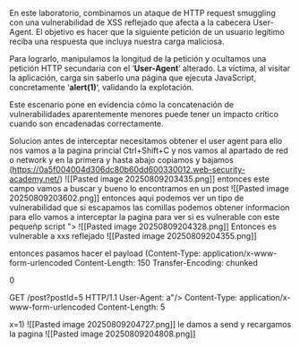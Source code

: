 En este laboratorio, combinamos un ataque de HTTP request smuggling con una vulnerabilidad de XSS reflejado que afecta a la cabecera User-Agent. El objetivo es hacer que la siguiente petición de un usuario legítimo reciba una respuesta que incluya nuestra carga maliciosa.

Para lograrlo, manipulamos la longitud de la petición y ocultamos una petición HTTP secundaria con el ‘**User-Agent**‘ alterado. La víctima, al visitar la aplicación, carga sin saberlo una página que ejecuta JavaScript, concretamente ‘**alert(1)**‘, validando la explotación.

Este escenario pone en evidencia cómo la concatenación de vulnerabilidades aparentemente menores puede tener un impacto crítico cuando son encadenadas correctamente.

Solucion
antes de interceptar necesitamos obtener el user agent para ello nos vamos  a la pagina princial Ctrl+Shift+C y nos vamos al apartado de red o network y en la primera y hasta abajo copiamos y bajamos (https://0a5f004004d306dc80b60dd600330012.web-security-academy.net/)
![[Pasted image 20250809203435.png]]
entonces este campo vamos a buscar y bueno lo encontramos en un post 
![[Pasted image 20250809203602.png]]
entonces aqui podemos ver un tipo de vulnerabilidad que si escapamos las comillas podemos obtener informacion para ello vamos a interceptar la pagina para ver si es vulnerable con este pequeñp script "><script>alert(1)</script>
![[Pasted image 20250809204328.png]]
Entonces es vulnerable a xxs reflejado
![[Pasted image 20250809204355.png]]

entonces pasamos hacer el payload
 (Content-Type: application/x-www-form-urlencoded
Content-Length: 150
Transfer-Encoding: chunked

0

GET /post?postId=5 HTTP/1.1
User-Agent: a"/><script>alert(1)</script>
Content-Type: application/x-www-form-urlencoded
Content-Length: 5

x=1)
![[Pasted image 20250809204727.png]]
le damos a send y recargamos la pagina
![[Pasted image 20250809204808.png]]
